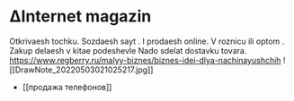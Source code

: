 # ∆Internet magazin
 Otkrivaesh tochku. Sozdaesh sayt . I prodaesh online. V roznicu ili optom . 
Zakup delaesh v kitae podeshevle
Nado sdelat dostavku tovara.
https://www.regberry.ru/malyy-biznes/biznes-idei-dlya-nachinayushchih
![[DrawNote_20220503021025217.jpg]]
- [[продажа телефонов]]